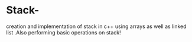# Stack-
creation and implementation of stack in c++ using arrays as well as linked list .Also performing basic operations on stack!
